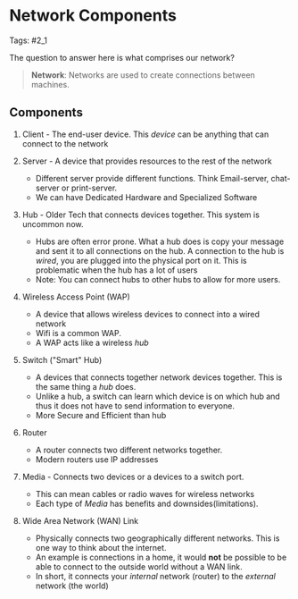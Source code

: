 # Network Components
Tags: #2_1

The question to answer here is what comprises our network?
> **Network**: Networks are used to create connections between machines. 

## Components
1. Client - The end-user device. This *device* can be anything that can connect to the network
2. Server - A device that provides resources to the rest of the network
	+ Different server provide different functions. Think Email-server, chat-server or print-server.
	+ We can have Dedicated Hardware and Specialized Software

3. Hub - Older Tech that connects devices together. This system is uncommon now. 
	+ Hubs are often error prone. What a hub does is copy your message and sent it to all connections on the hub. A connection to the hub is *wired*, you are plugged into the physical port on it. This is problematic when the hub has a lot of users
	+ Note: You can connect hubs to other hubs to allow for more users.

4. Wireless Access Point (WAP)
	+	A device that allows wireless devices to connect into a wired network
	+	Wifi is a common WAP. 
	+	A WAP acts like a wireless *hub*

5. Switch ("Smart" Hub)
	+ A devices that connects together network devices together. This is the same thing a *hub* does.
	+ Unlike a hub, a switch can learn which device is on which hub and thus it does not have to send information to everyone. 	
	+ More Secure and Efficient than hub

6. Router
	+ A router connects two different networks together.
	+ Modern routers use IP addresses

7. Media - Connects two devices or a devices to a switch port.
	+ This can mean cables or radio waves for wireless networks 
	+ Each type of *Media* has benefits and downsides(limitations).

8. Wide Area Network (WAN) Link
	+ Physically connects two geographically different networks. This is one way to think about the internet.
	+ An example is connections in a home, it would **not** be possible to be able to connect to the outside world without a WAN link. 
	+ In short, it connects your *internal* network (router) to the *external* network (the world)

